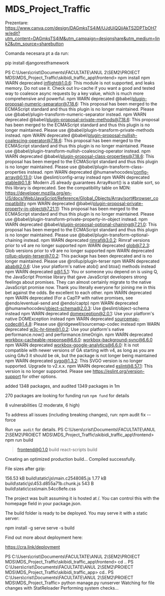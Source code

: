 # MDS_Project_Traffic

Prezentare: https://www.canva.com/design/DAGmksTS4iM/UJdUiQQjjAkTS2DPTbOH7w/edit?utm_content=DAGmksTS4iM&utm_campaign=designshare&utm_medium=link2&utm_source=sharebutton

Comanda necesara pt a da run:

pip install djangorestframework

PS C:\Users\crist\Documents\FACULTATE\ANUL 2\SEM2\PROIECT MDS\MDS_Project_Traffic\skibidi_traffic_app\frontend> npm install
npm WARN deprecated inflight@1.0.6: This module is not supported, and leaks memory. Do not use it. Check out lru-cache if you want a good and tested way to coalesce async requests by a key value, which is much more comprehensive and powerful.
npm WARN deprecated @babel/plugin-proposal-numeric-separator@7.18.6: This proposal has been merged to the ECMAScript standard and thus this plugin is no longer maintained. Please use @babel/plugin-transform-numeric-separator instead.
npm WARN deprecated @babel/plugin-proposal-private-methods@7.18.6: This proposal has been merged to the ECMAScript standard and thus this plugin is no longer maintained. Please use @babel/plugin-transform-private-methods instead.
npm WARN deprecated @babel/plugin-proposal-nullish-coalescing-operator@7.18.6: This proposal has been merged to the ECMAScript standard and thus this plugin is no longer maintained. Please use @babel/plugin-transform-nullish-coalescing-operator instead.
npm WARN deprecated @babel/plugin-proposal-class-properties@7.18.6: This proposal has been merged to the ECMAScript standard and thus this plugin is no longer maintained. Please use @babel/plugin-transform-class-properties instead.
npm WARN deprecated @humanwhocodes/config-array@0.13.0: Use @eslint/config-array instead
npm WARN deprecated stable@0.1.8: Modern JS already guarantees Array#sort() is a stable sort, so this library is deprecated. See the compatibility table on MDN: https://developer.mozilla.org/en-US/docs/Web/JavaScript/Reference/Global_Objects/Array/sort#browser_compatibility
npm WARN deprecated @babel/plugin-proposal-private-property-in-object@7.21.11: This proposal has been merged to the ECMAScript standard and thus this plugin is no longer maintained. Please use @babel/plugin-transform-private-property-in-object instead.
npm WARN deprecated @babel/plugin-proposal-optional-chaining@7.21.0: This proposal has been merged to the ECMAScript standard and thus this plugin is no longer maintained. Please use @babel/plugin-transform-optional-chaining instead.
npm WARN deprecated rimraf@3.0.2: Rimraf versions prior to v4 are no longer supported
npm WARN deprecated glob@7.2.3: Glob versions prior to v9 are no longer supported
npm WARN deprecated rollup-plugin-terser@7.0.2: This package has been deprecated and is no longer maintained. Please use @rollup/plugin-terser
npm WARN deprecated abab@2.0.6: Use your platform's native atob() and btoa() methods instead
npm WARN deprecated q@1.5.1: You or someone you depend on is using Q, the JavaScript Promise library that gave JavaScript developers strong feelings about promises. They can almost certainly migrate to the native JavaScript promise now. Thank you literally everyone for joining me in this bet against the odds. Be excellent to each other.
npm WARN deprecated
npm WARN deprecated (For a CapTP with native promises, see @endo/eventual-send and @endo/captp)
npm WARN deprecated @humanwhocodes/object-schema@2.0.3: Use @eslint/object-schema instead
npm WARN deprecated domexception@2.0.1: Use your platform's native DOMException instead
npm WARN deprecated sourcemap-codec@1.4.8: Please use @jridgewell/sourcemap-codec instead
npm WARN deprecated w3c-hr-time@1.0.2: Use your platform's native performance.now() and performance.timeOrigin.
npm WARN deprecated workbox-cacheable-response@6.6.0: workbox-background-sync@6.6.0
npm WARN deprecated workbox-google-analytics@6.6.0: It is not compatible with newer versions of GA starting with v4, as long as you are using GAv3 it should be ok, but the package is not longer being maintained
npm WARN deprecated svgo@1.3.2: This SVGO version is no longer supported. Upgrade to v2.x.x.
npm WARN deprecated eslint@8.57.1: This version is no longer supported. Please see https://eslint.org/version-support for other options.

added 1348 packages, and audited 1349 packages in 1m

270 packages are looking for funding
run `npm fund` for details

8 vulnerabilities (2 moderate, 6 high)

To address all issues (including breaking changes), run:
npm audit fix --force

Run `npm audit` for details.
PS C:\Users\crist\Documents\FACULTATE\ANUL 2\SEM2\PROIECT MDS\MDS_Project_Traffic\skibidi_traffic_app\frontend> npm run build

> frontend@0.1.0 build
> react-scripts build

Creating an optimized production build...
Compiled successfully.

File sizes after gzip:

156.53 kB build\static\js\main.c2548085.js
1.77 kB build\static\js\453.d855a71b.chunk.js
543 B build\static\css\main.54cc8efe.css

The project was built assuming it is hosted at /.
You can control this with the homepage field in your package.json.

The build folder is ready to be deployed.
You may serve it with a static server:

npm install -g serve
serve -s build

Find out more about deployment here:

https://cra.link/deployment

PS C:\Users\crist\Documents\FACULTATE\ANUL 2\SEM2\PROIECT MDS\MDS_Project_Traffic\skibidi_traffic_app\frontend> cd ..
PS C:\Users\crist\Documents\FACULTATE\ANUL 2\SEM2\PROIECT MDS\MDS_Project_Traffic\skibidi_traffic_app> cd..
PS C:\Users\crist\Documents\FACULTATE\ANUL 2\SEM2\PROIECT MDS\MDS_Project_Traffic> python manage.py runserver
Watching for file changes with StatReloader
Performing system checks...
